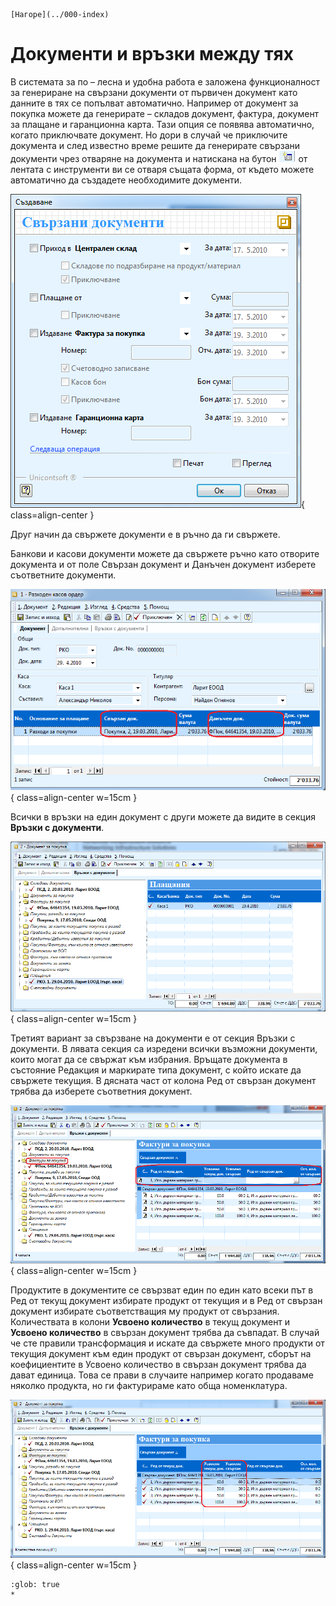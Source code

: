 ```{only} html
[Нагоре](../000-index)
```

# Документи и връзки между тях

В системата за по – лесна и удобна работа е заложена функционалност за
генериране на свързани документи от първичен документ като данните в
тях се попълват автоматично. Например от документ за покупка можете да
генерирате – складов документ, фактура, документ за плащане и
гаранционна карта. Тази опция се появява автоматично, когато
приключвате документ. Но дори в случай че приключите документа и след
известно време решите да генерирате свързани документи чрез отваряне
на документа и натискана на бутон ![](903-image66.png) от
лентата с инструменти ви се отваря същата форма, от където можете
автоматично да създадете необходимите документи.

![](904-image67.png){ class=align-center }

Друг начин да свържете документи е в ръчно да ги свържете.

Банкови и касови документи можете да свържете ръчно като отворите
документа и от поле Свързан документ и Данъчен документ изберете
съответните документи.

![](905-image68.png){ class=align-center w=15cm }

Всички в връзки на един документ с други можете да видите в секция
**Връзки с документи**.

![](906-image69.png){ class=align-center w=15cm }

Третият вариант за свързване на документи е от секция Връзки с
документи. В лявата секция са изредени всички възможни
документи, които могат да се свържат към избрания. Връщате
документа в състояние Редакция и маркирате типа документ, с който
искате да свържете текущия. В дясната част от колона Ред от свързан
документ трябва да изберете съответния документ.

![](907-image70.png){ class=align-center w=15cm }

Продуктите в документите се свързват един по един като всеки път в Ред
от текущ документ избирате продукт от текущия и в Ред от свързан
документ избирате съответстващия му продукт от свързания.
Количествата в колони **Усвоено количество** в текущ документ и
**Усвоено количество** в свързан документ трябва да съвпадат. В случай
че сте правили трансформация и искате да свържете много продукти от
текущия документ към един продукт от свързан документ, сборът на
коефициентите в Усвоено количество в свързан документ трябва да
дават единица. Това се прави в случаите например когато продаваме
няколко продукта, но ги фактурираме като обща номенклатура.

![](908-image71.png){ class=align-center w=15cm }


```{toctree}
:glob: true
*
```

